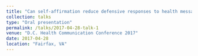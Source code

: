 ```yaml
---
title: "Can self-affirmation reduce defensive responses to health messages? – The role of self-esteem"
collection: talks
type: "Oral presentation"
permalink: /talks/2017-04-28-talk-1
venue: "D.C. Health Communication Conference 2017"
date: 2017-04-28
location: "Fairfax, VA"
---
```

